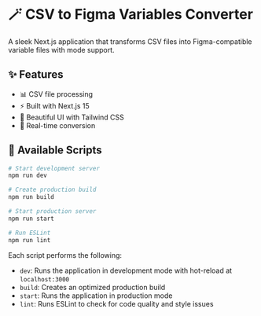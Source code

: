# 🪄 CSV to Figma Variables Converter

A sleek Next.js application that transforms CSV files into Figma-compatible variable files with mode support.

## ✨ Features

- 📊 CSV file processing
- ⚡️ Built with Next.js 15
- 🎨 Beautiful UI with Tailwind CSS
- 🔄 Real-time conversion

## 📜 Available Scripts

```bash
# Start development server
npm run dev

# Create production build
npm run build

# Start production server
npm run start

# Run ESLint
npm run lint
```

Each script performs the following:

- `dev`: Runs the application in development mode with hot-reload at `localhost:3000`
- `build`: Creates an optimized production build
- `start`: Runs the application in production mode
- `lint`: Runs ESLint to check for code quality and style issues
